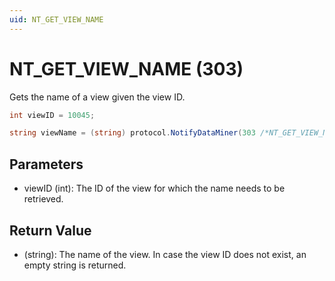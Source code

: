 ```yaml
---
uid: NT_GET_VIEW_NAME
---
```


# NT_GET_VIEW_NAME (303)

Gets the name of a view given the view ID.

```csharp
int viewID = 10045;

string viewName = (string) protocol.NotifyDataMiner(303 /*NT_GET_VIEW_NAME*/, viewID, null);
```

## Parameters

- viewID (int): The ID of the view for which the name needs to be retrieved. 

## Return Value

- (string): The name of the view. In case the view ID does not exist, an empty string is returned.
